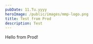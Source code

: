 ```yaml
---
pubDate: 11.Tu.yyyy
heroImage: /public/images/mmp-logo.png
title: Test from Prod
description: Test
---
```

Hello from Prod!
